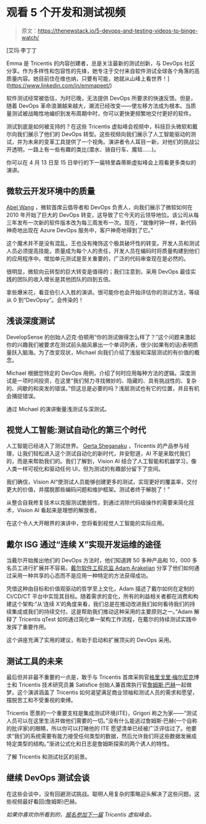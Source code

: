 # 观看 5 个开发和测试视频

> 原文：<https://thenewstack.io/5-devops-and-testing-videos-to-binge-watch/>

[](https://www.linkedin.com/in/emmapeet/)

 [艾玛·李丁丁

Emma 是 Tricentis 的内容创建者，总是关注最新的测试创新，与 DevOps 社区分享。作为多样性和包容性的先锋，她专注于交付来自软件测试全球各个角落的高质量内容。她目前住在维也纳，只要有可能，她就从山峰上看世界！](https://www.linkedin.com/in/emmapeet/) [](https://www.linkedin.com/in/emmapeet/)

软件测试经常被低估，为时已晚，无法提供 DevOps 所要求的快速反馈。但是，随着 DevOps 革命浪潮越来越大，潮流已经改变——使左移方法成为根本。当质量测试被战略性地编织到发布周期中时，你可以更快更频繁地交付更好的软件。

测试到底是如何被支持的？在这些 Tricentis 虚拟峰会视频中，科技巨头微软和戴尔向我们展示了他们的 DevOps 转型。这些视频向我们展示了人工智能驱动的测试，并为未来的变革工具提供了一个视角。演讲者令人耳目一新，对他们的挑战公开透明，一路上有一些有趣的类比(潜水、骑自行车、魔毯……)。

你可以在 4 月 13 日至 15 日举行的下一届特里森蒂斯虚拟峰会上观看更多类似的演讲。

## **微软云开发环境中的质量**

[Abel Wang](https://www.linkedin.com/in/abeljxwang/) ，微软首席云倡导者和 DevOps 负责人，向我们展示了微软如何在 2010 年开始了巨大的 DevOps 转变，这导致了它今天的云领导地位。该公司从每三年发布一次新的软件版本改为每三周发布一次。现在，“就像时钟一样，新代码神奇地出现在 Azure DevOps 服务中，客户神奇地得到了它。”

这个魔术并不是没有混乱，王也没有掩饰这个极具破坏性的转变。开发人员和测试人员必须提高技能，质量成为每个人的责任，开发人员在编码时将质量构建到他们的应用程序中。增加单元测试是至关重要的，广泛的代码审查现在是必然的。

很明显，微软向云转型的巨大转变是值得的；我们注意到，采用 DevOps 最佳实践的团队的收入增长是其他团队的四到五倍。

拿些爆米花，看亚伯引人入胜的演讲。很可能你也会开始评估你的测试方法，等级从 0 到“DevOpsy”。会传染的！

## **浅谈深度测试**

DevelopSense 的创始人迈克·伯顿用“你的测试做得怎么样了？”这个问题来激起你的兴趣我们被要求在测试前头脑风暴出一个单词列表，很少(如果有的话)表明质量跃入脑海。为了改变现状，Michael 向我们介绍了浅层和深层测试的有价值的概念。

Michael 根据您特定的 DevOps 用例，介绍了何时应用每种方法的逻辑。深度测试是一项时间投资，在这里“我们努力寻找微妙的、隐藏的、具有挑战性的、复杂的、间歇的和突发的错误。”但这总是必要的吗？浅层测试也有它的位置，并且有机会捕捉错误。

通过 Michael 的演讲衡量浅测试与深测试。

## **视觉人工智能:测试自动化的第三个时代**

人工智能已经进入了测试世界。 [Gerta Sheganaku](https://www.linkedin.com/in/gerta-sheganaku/) ，Tricentis 的产品参与经理，让我们轻松进入这个测试自动化的新时代，并安慰道，AI 不是来取代我们的，而是来帮助我们的。我们了解到，Vision AI 结合了人工智能和机器学习，像人类一样可视化和驱动任何 UI，但为测试的有趣部分留下了空间。

我们确信，Vision AI“使测试人员能够创建更多的测试，实现更好的覆盖率，交付更大的价值，并摆脱那些编码问题和维护框架。测试者终于解脱了！”

从整合自我修复技术以克服测试脆弱性，到通过消除代码级操作的需要来简化技术，Vision AI 看起来是理想的解放者。

在这个令人大开眼界的演讲中，您将看到视觉人工智能的实际应用。

## **戴尔 ISG 通过“连续 X”实现开发运维的途径**

当戴尔开始推出他们的 DevOps 方法时，他们知道跨 50 多种产品和 10，000 多名员工进行扩展并不容易。[戴尔软件工程总监 Adam Arakelian](https://www.linkedin.com/in/adam-arakelian-5b5aa31/) 分享了他们如何通过采用一种共享的心态而不是应用一种特定的方法获得成功。

凭借这种由目标和价值观驱动的哲学至上文化，Adam 描述了戴尔如何在定制的 CI/CD/CT 平台中实现其目标。随着需求的变化，所有的利益相关者都在消费和构建这个架构:“从‘连续 X’的角度来看，我们总是在推动改进我们如何看待我们的持续集成或我们的持续交付。这是帮助我们推动这种采用的主要原则之一。”Adam 解释了 Tricentis qTest 如何通过简化单一架构工作流程，在戴尔的持续测试实践中发挥了重要作用。

这个讲座充满了实用的建议，有助于启动和扩展顶尖的 DevOps 采用。

## **测试工具的未来**

最后但并非最不重要的一点是，敢于与 Tricentis 首席采购官[格里戈里·梅尔尼克](https://www.linkedin.com/in/melnik/)博士和 Tricentis 技术研究员兼 Satisfice 创始人兼首席执行官[詹姆斯·巴赫](https://www.linkedin.com/in/james-bach-6188a811/)一起做梦。这个演讲涵盖了 Tricentis 如何渴望满足商业领袖和测试人员的需求和愿望，摆脱苦工和不受重视的束缚。

Tricentis 愿景的一个重要支柱是集成测试环境(ITE)，Grigori 称之为家——“测试人员可以在这里生活并做他们需要的一切。”没有什么能逃过詹姆斯·巴赫(一个自称的批评家)的眼睛，所以你可以打赌他的 ITE 愿望清单已经被广泛评估过了。他要求“我们的系统需要有能力接受任何类型的数据，然后允许我们将这些数据发展成特定类型的结构。”渐进公式化和日志是詹姆斯探索的两个诱人的特性。

了解 Tricentis 和测试社区的前景。

## **继续 DevOps 测试会谈**

在这些会谈中，没有回避测试挑战。聪明人用复杂的策略迎头解决了这些问题。这些视频最好看回(詹姆斯)巴赫。

*如果你喜欢你所看到的，[报名参加下一届](https://virtualsummit.tricentis.com/?promo=90001&tr=true) Tricentis 虚拟峰会。*

<svg xmlns:xlink="http://www.w3.org/1999/xlink" viewBox="0 0 68 31" version="1.1"><title>Group</title> <desc>Created with Sketch.</desc></svg>
